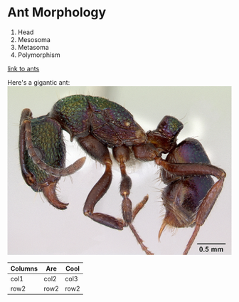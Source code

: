 # Ant Morphology
1. Head
2. Mesosoma
3. Metasoma
4. Polymorphism

[link to ants](https://en.wikipedia.org/wiki/Ant)

Here's a gigantic ant:
![alt text](https://github.com/yliu234/tfcb-homework01/blob/master/images/casent0172345_Rhytidoponera-metallica.jpg)

|Columns| Are | Cool|
|-------|-----|-----|
|col1   |col2 | col3|
|row2   |row2 |row2 |

